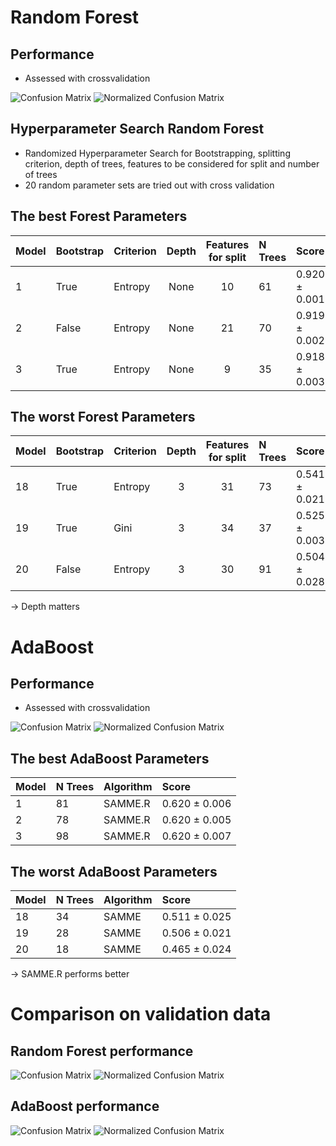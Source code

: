 # Random Forest
## Performance
- Assessed with crossvalidation

![Confusion Matrix](gfx/random_forest_confusion.png)
![Normalized Confusion Matrix](gfx/random_forest_confusion_norm.png)


## Hyperparameter Search Random Forest

- Randomized Hyperparameter Search for Bootstrapping, splitting criterion, depth of trees, features to be considered for split and number of trees
- 20 random parameter sets are tried out with cross validation

## The best Forest Parameters

| Model |  Bootstrap | Criterion | Depth  | Features for split | N Trees | Score           |
| ----- | ---------- | --------- | :-----:| :-----------------:| :------ | :-------------- |
| 1     | True       |  Entropy  | None   |  10                |    61   |0.920 $\pm$ 0.001|
| 2     | False      |  Entropy  | None   |  21                |    70   |0.919 $\pm$ 0.002|
| 3     | True       |  Entropy  | None   |  9                 |    35   |0.918 $\pm$ 0.003|


## The worst Forest Parameters


| Model |  Bootstrap | Criterion | Depth  | Features for split | N Trees | Score           |
| ----- | ---------- | --------- | :-----:| :-----------------:| :------ | :-------------- |
| 18    | True       |  Entropy  | 3      |  31                |    73   |0.541 $\pm$ 0.021|
| 19    | True       |  Gini     | 3      |  34                |    37   |0.525 $\pm$ 0.003|
| 20    | False      |  Entropy  | 3      |  30                |    91   |0.504 $\pm$ 0.028|

-> Depth matters

# AdaBoost

## Performance
- Assessed with crossvalidation

![Confusion Matrix](gfx/adaboost_confusion.png)
![Normalized Confusion Matrix](gfx/adaboost_confusion_norm.png)

## The best AdaBoost Parameters

| Model |  N Trees | Algorithm |  Score           |
| ----- | ---------| --------- |  :-------------- |
| 1     | 81       |  SAMME.R | 0.620 $\pm$ 0.006|
| 2     | 78       |  SAMME.R  | 0.620 $\pm$ 0.005|
| 3     | 98       |  SAMME.R | 0.620 $\pm$ 0.007|


## The worst AdaBoost Parameters


| Model  |  N Trees | Algorithm |  Score           |
| ------ | ---------| --------- |  :-------------- |
| 18     | 34       |  SAMME    | 0.511 $\pm$ 0.025|
| 19     | 28       |  SAMME    | 0.506 $\pm$ 0.021|
| 20     | 18       |  SAMME    | 0.465 $\pm$ 0.024|

-> SAMME.R performs better

# Comparison on validation data

## Random Forest performance

![Confusion Matrix](gfx/random_forest_confusion_val.png)
![Normalized Confusion Matrix](gfx/random_forest_confusion_norm_val.png)

## AdaBoost performance

![Confusion Matrix](gfx/adaboost_confusion_val.png)
![Normalized Confusion Matrix](gfx/adaboost_confusion_norm_val.png)
